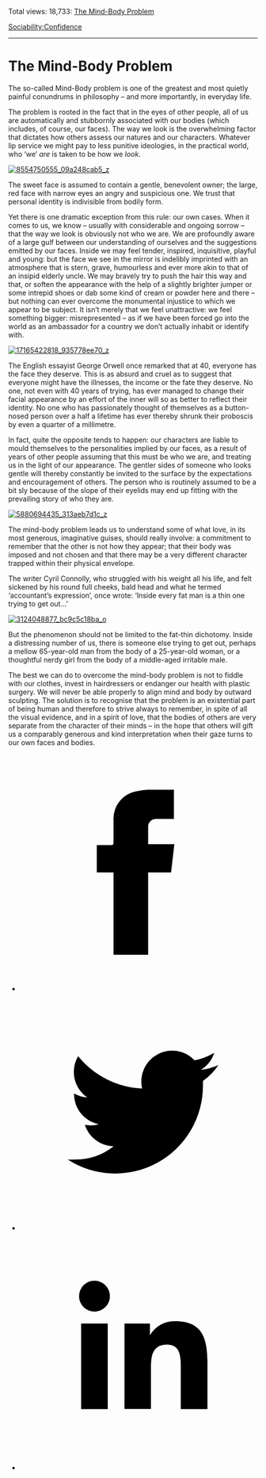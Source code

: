 Total views: 18,733: [The Mind-Body Problem](https://www.theschooloflife.com/thebookoflife/the-mind-body-problem/)

[Sociability:](https://www.theschooloflife.com/thebookoflife/category/sociability/)[Confidence](https://www.theschooloflife.com/thebookoflife/category/sociability/confidence/)

* * *

# The Mind-Body Problem
<style>
						.alignnone {
  display: block;
  margin-left: auto;
  margin-right: auto;
  align: center:
}

.addtoany_share_save_container {
display:none;
}

.wp-block-image {
		display: block;
  margin-left: auto;
  margin-right: auto;
  width: 50%;
}

.aligncenter {
display: block;
  margin-left: auto;
  margin-right: auto;
  align: center:
}

@media only screen and (max-width: 500px) {
  .wp-block-image {
		display: block;
  margin-left: auto;
  margin-right: auto;
  width: 100%;
} }

h1 {max-width: 600px !important;
}
.s18-single-post .content-area .site-main article .post-cat-header-display + .old-wrapper p {
    font-size: 1.200em
}
						</style>

The so-called Mind-Body problem is one of the greatest and most quietly painful conundrums in philosophy – and more importantly, in everyday life.

The problem is rooted in the fact that in the eyes of other people, all of us are automatically and stubbornly associated with our bodies (which includes, of course, our faces). The way we look is the overwhelming factor that dictates how others assess our natures and our characters. Whatever lip service we might pay to less punitive ideologies, in the practical world, who ‘we’ _are_ is taken to be how we _look_.

[![8554750555_09a248cab5_z](https://www.theschooloflife.com/thebookoflife/wp-content/uploads/2016/10/8554750555_09a248cab5_z.jpg)](http://www.thebookoflife.org/wp-content/uploads/2016/10/8554750555_09a248cab5_z.jpg)

The sweet face is assumed to contain a gentle, benevolent owner; the large, red face with narrow eyes an angry and suspicious one. We trust that personal identity is indivisible from bodily form.

Yet there is one dramatic exception from this rule: our own cases. When it comes to us, we know – usually with considerable and ongoing sorrow – that the way we look is obviously not who we are. We are profoundly aware of a large gulf between our understanding of ourselves and the suggestions emitted by our faces. Inside we may feel tender, inspired, inquisitive, playful and young: but the face we see in the mirror is indelibly imprinted with an atmosphere that is stern, grave, humourless and ever more akin to that of an insipid elderly uncle. We may bravely try to push the hair this way and that, or soften the appearance with the help of a slightly brighter jumper or some intrepid shoes or dab some kind of cream or powder here and there – but nothing can ever overcome the monumental injustice to which we appear to be subject. It isn’t merely that we feel unattractive: we feel something bigger: misrepresented – as if we have been forced go into the world as an ambassador for a country we don’t actually inhabit or identify with.

[![17165422818_935778ee70_z](https://www.theschooloflife.com/thebookoflife/wp-content/uploads/2016/10/17165422818_935778ee70_z.jpg)](http://www.thebookoflife.org/wp-content/uploads/2016/10/17165422818_935778ee70_z.jpg)

The English essayist George Orwell once remarked that at 40, everyone has the face they deserve. This is as absurd and cruel as to suggest that everyone might have the illnesses, the income or the fate they deserve. No one, not even with 40 years of trying, has ever managed to change their facial appearance by an effort of the inner will so as better to reflect their identity. No one who has passionately thought of themselves as a button-nosed person over a half a lifetime has ever thereby shrunk their proboscis by even a quarter of a millimetre.

In fact, quite the opposite tends to happen: our characters are liable to mould themselves to the personalities implied by our faces, as a result of years of other people assuming that this must be who we are, and treating us in the light of our appearance. The gentler sides of someone who looks gentle will thereby constantly be invited to the surface by the expectations and encouragement of others. The person who is routinely assumed to be a bit sly because of the slope of their eyelids may end up fitting with the prevailing story of who they are.

[![5880694435_313aeb7d1c_z](https://www.theschooloflife.com/thebookoflife/wp-content/uploads/2016/10/5880694435_313aeb7d1c_z.jpg)](http://www.thebookoflife.org/wp-content/uploads/2016/10/5880694435_313aeb7d1c_z.jpg)

The mind-body problem leads us to understand some of what love, in its most generous, imaginative guises, should really involve: a commitment to remember that the other is not how they appear; that their body was imposed and not chosen and that there may be a very different character trapped within their physical envelope.

The writer Cyril Connolly, who struggled with his weight all his life, and felt sickened by his round full cheeks, bald head and what he termed ‘accountant’s expression’, once wrote: ‘Inside every fat man is a thin one trying to get out…’

[![3124048877_bc9c5c18ba_o](https://www.theschooloflife.com/thebookoflife/wp-content/uploads/2016/10/3124048877_bc9c5c18ba_o.jpg)](http://www.thebookoflife.org/wp-content/uploads/2016/10/3124048877_bc9c5c18ba_o.jpg)

But the phenomenon should not be limited to the fat-thin dichotomy. Inside a distressing number of us, there is someone else trying to get out, perhaps a mellow 65-year-old man from the body of a 25-year-old woman, or a thoughtful nerdy girl from the body of a middle-aged irritable male.

The best we can do to overcome the mind-body problem is not to fiddle with our clothes, invest in hairdressers or endanger our health with plastic surgery. We will never be able properly to align mind and body by outward sculpting. The solution is to recognise that the problem is an existential part of being human and therefore to strive always to remember, in spite of all the visual evidence, and in a spirit of love, that the bodies of others are very separate from the character of their minds – in the hope that others will gift us a comparably generous and kind interpretation when their gaze turns to our own faces and bodies.

<style>
    .iframe-class { display: block !important; }
</style>

- [<svg xmlns="http://www.w3.org/2000/svg" viewbox="0 0 26 26"><title>Facebook</title>
                    <g>
                        <path d="M8.38,10H9.92c.2,0,.29,0,.29-.28,0-.82,0-1.64,0-2.46a3.05,3.05,0,0,1,2.57-3.15A7.22,7.22,0,0,1,14,3.95c.86,0,1.71,0,2.57,0h.25v3.2h-2A.85.85,0,0,0,14,8c0,.62,0,1.24,0,1.91h2.87L16.51,13H14v9H10.21V13H8.38Z"></path>
                    </g>
                </svg>](http://www.facebook.com/sharer/sharer.php?u=https://www.theschooloflife.com/thebookoflife/the-mind-body-problem/)
- [<svg xmlns="http://www.w3.org/2000/svg" viewbox="0 0 26 26"><title>Twitter</title>
                    <path d="M21.69,7.9a6.75,6.75,0,0,1-1.94.53,3.39,3.39,0,0,0,1.48-1.87,6.76,6.76,0,0,1-2.14.82,3.38,3.38,0,0,0-5.75,3.08,9.59,9.59,0,0,1-7-3.53,3.38,3.38,0,0,0,1,4.51A3.36,3.36,0,0,1,5.89,11v0A3.38,3.38,0,0,0,8.6,14.37a3.39,3.39,0,0,1-1.53.06,3.38,3.38,0,0,0,3.15,2.35A6.78,6.78,0,0,1,6,18.22a6.87,6.87,0,0,1-.81,0A9.6,9.6,0,0,0,20,10.08q0-.22,0-.44A6.86,6.86,0,0,0,21.69,7.9Z"></path>
                </svg>](http://twitter.com/share?url=https://www.theschooloflife.com/thebookoflife/the-mind-body-problem/&text=&via=theschooloflife)
- [<svg xmlns="http://www.w3.org/2000/svg" viewbox="0 0 26 26"><title>LinkedIn</title>
<path class="cls-2" d="M6.67,10H9.58v9.36H6.67ZM8.13,5.32A1.69,1.69,0,1,1,6.44,7,1.69,1.69,0,0,1,8.13,5.32"></path><path class="cls-2" d="M11.41,10H14.2v1.28h0A3.06,3.06,0,0,1,17,9.75c2.95,0,3.49,1.94,3.49,4.46v5.14H17.57V14.79c0-1.09,0-2.48-1.51-2.48s-1.75,1.18-1.75,2.4v4.63H11.41Z"></path></svg>](https://www.linkedin.com/shareArticle?mini=true&url=https://www.theschooloflife.com/thebookoflife/the-mind-body-problem/)
